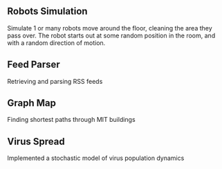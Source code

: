 ## Robots Simulation

Simulate 1 or many robots move around the floor, cleaning the area they pass over. The robot starts out at some random position in the room, and with a random direction of motion.

## Feed Parser
Retrieving and parsing RSS feeds

## Graph Map
Finding shortest paths through MIT buildings

## Virus Spread
Implemented a stochastic model of virus population dynamics
